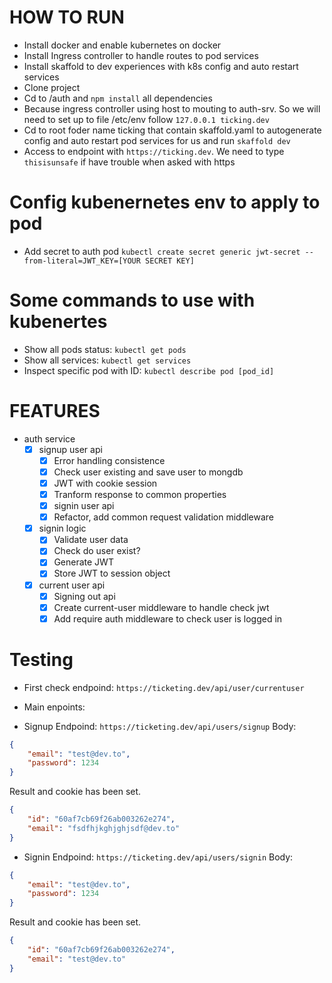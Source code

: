 # HOW TO RUN
- Install docker and enable kubernetes on docker
- Install Ingress controller to handle routes to pod services
- Install skaffold to dev experiences with k8s config and auto restart services
- Clone project
- Cd to /auth and `npm install` all dependencies
- Because ingress controller using host to mouting to auth-srv. So we will need to set up to file /etc/env follow `127.0.0.1 ticking.dev`
- Cd to root foder name ticking that contain skaffold.yaml to autogenerate config and auto restart pod services for us and run `skaffold dev`
- Access to endpoint with `https://ticking.dev`. We need to type `thisisunsafe` if have trouble when asked with https

# Config kubenernetes env to apply to pod
- Add secret to auth pod
`kubectl create secret generic jwt-secret --from-literal=JWT_KEY=[YOUR SECRET KEY]`

# Some commands to use with kubenertes
- Show all pods status: `kubectl get pods`
- Show all services: `kubectl get services`
- Inspect specific pod with ID: `kubectl describe pod [pod_id]`

# FEATURES
- auth service
    - [x] signup user api
        - [x] Error handling consistence
        - [x] Check user existing and save user to mongdb
        - [x] JWT with cookie session
        - [x] Tranform response to common properties
        - [x] signin user api
        - [x] Refactor, add common request validation middleware
    - [x] signin logic
        - [x] Validate user data
        - [x] Check do user exist?
        - [x] Generate JWT
        - [x] Store JWT to session object
    - [x] current user api
        - [x] Signing out api
        - [x] Create current-user middleware to handle check jwt
        - [x] Add require auth middleware to check user is logged in

# Testing
- First check endpoind: `https://ticketing.dev/api/user/currentuser`

- Main enpoints:
* Signup
Endpoind: `https://ticketing.dev/api/users/signup`
Body:
```json
{
    "email": "test@dev.to",
    "password": 1234
}
```
Result and cookie has been set.
```json
{
    "id": "60af7cb69f26ab003262e274",
    "email": "fsdfhjkghjghjsdf@dev.to"
}
```

* Signin
Endpoind: `https://ticketing.dev/api/users/signin`
Body:
```json
{
    "email": "test@dev.to",
    "password": 1234
}
```
Result and cookie has been set.
```json
{
    "id": "60af7cb69f26ab003262e274",
    "email": "test@dev.to"
}
```